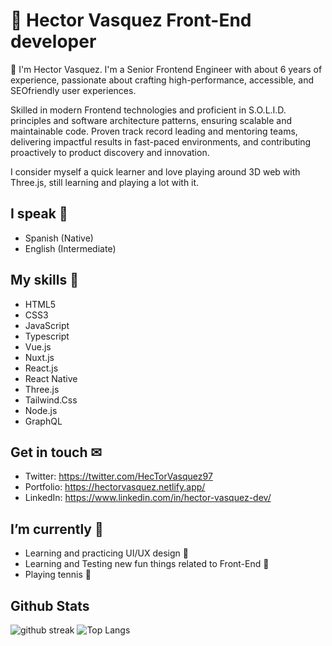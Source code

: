# 👋 Hector Vasquez Front-End developer
👋 I'm Hector Vasquez. I'm a Senior Frontend Engineer with about 6 years of experience, passionate about crafting high-performance, accessible, and SEOfriendly user experiences.

Skilled in modern Frontend technologies and proficient in S.O.L.I.D. principles and software architecture patterns, ensuring scalable and maintainable code. Proven track record leading and mentoring teams, delivering impactful results in fast-paced environments, and contributing proactively to product discovery and innovation.

I consider myself a quick learner and love playing around 3D web with Three.js, still learning and playing a lot with it.

## I speak 💬
- Spanish (Native)
- English (Intermediate)

## My skills 🎯
- HTML5
- CSS3
- JavaScript
- Typescript
- Vue.js
- Nuxt.js
- React.js
- React Native
- Three.js
- Tailwind.Css
- Node.js
- GraphQL

## Get in touch ✉
- Twitter: https://twitter.com/HecTorVasquez97
- Portfolio: https://hectorvasquez.netlify.app/
- LinkedIn: https://www.linkedin.com/in/hector-vasquez-dev/

## I’m currently 🤔
- Learning and practicing UI/UX design 🎨
- Learning and Testing new fun things related to Front-End 🧪
- Playing tennis 🎾

## Github Stats
![github streak](https://github-readme-streak-stats.herokuapp.com/?user=Hvasquezdev&theme=default)
![Top Langs](https://github-readme-stats.vercel.app/api/top-langs/?username=Hvasquezdev&layout=compact)

<!--
**Hvasquezdev/Hvasquezdev** is a ✨ _special_ ✨ repository because its `README.md` (this file) appears on your GitHub profile.

Here are some ideas to get you started:

- 🔭 I’m currently working on ...
- 🌱 I’m currently learning ...
- 👯 I’m looking to collaborate on ...
- 🤔 I’m looking for help with ...
- 💬 Ask me about ...
- 📫 How to reach me: ...
- 😄 Pronouns: ...
- ⚡ Fun fact: ...
-->
